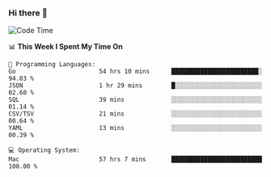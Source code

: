 ### Hi there 👋

<!--
**CrazyCollin/crazycollin** is a ✨ _special_ ✨ repository because its `README.md` (this file) appears on your GitHub profile.

Here are some ideas to get you started:

- 🔭 I’m currently working on ...
- 🌱 I’m currently learning ...
- 👯 I’m looking to collaborate on ...
- 🤔 I’m looking for help with ...
- 💬 Ask me about ...
- 📫 How to reach me: ...
- 😄 Pronouns: ...
- ⚡ Fun fact: ...
-->

<!--START_SECTION:waka-->
![Code Time](http://img.shields.io/badge/Code%20Time-3%2C445%20hrs%2046%20mins-blue)

📊 **This Week I Spent My Time On** 

```text
💬 Programming Languages: 
Go                       54 hrs 10 mins      ████████████████████████░   94.83 % 
JSON                     1 hr 29 mins        █░░░░░░░░░░░░░░░░░░░░░░░░   02.60 % 
SQL                      39 mins             ░░░░░░░░░░░░░░░░░░░░░░░░░   01.14 % 
CSV/TSV                  21 mins             ░░░░░░░░░░░░░░░░░░░░░░░░░   00.64 % 
YAML                     13 mins             ░░░░░░░░░░░░░░░░░░░░░░░░░   00.39 % 

💻 Operating System: 
Mac                      57 hrs 7 mins       █████████████████████████   100.00 % 
```


<!--END_SECTION:waka-->
